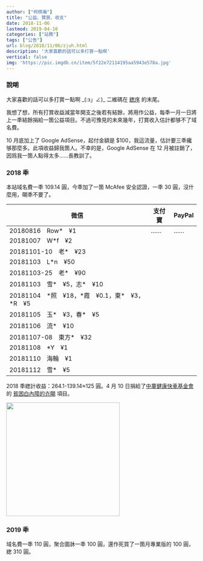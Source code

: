 ```yaml
---
author: ["柯棋瀚"]
title: "公益、贊賞、收支"
date: 2018-11-06
lastmod: 2019-04-10
categories: ["站務"]
tags: ["公吿"]
url: blog/2018/11/06/zjuh.html
description: '大家喜歡的話可以多打賞一點啊'
vertical: false
img: 'https://pic.imgdb.cn/item/5f22e72114195aa5943e578a.jpg'
---
```


### 說朙

大家喜歡的話可以多打賞一點啊 \_(:з」∠)_ 二維碼在 [緫序](/about/) 的末尾。

我想了想，所有打賞收益減當年開支之後若有結餘，將用作公益，每秊一月一日將上一秊結餘捐給一箇公益項目。不過可豫見的未來幾年，打賞收入估計都够不了域名費。

10 月底加上了 Google AdSense，起付金額是 $100，我這流量，估計要三秊纔够那麼多。此項收益歸我箇人。不幸的是，Google AdSense 在 12 月被註銷了，因爲我一箇人點得太多……長教訓了。

### 2018 秊

本站域名費一秊 109.14 圓，今秊加了一箇 McAfee 安全認證，一秊 30 圓，沒什麼用，朙秊不要了。

| 微信                                                  | 支付寶 | PayPal |
| ----------------------------------------------------- | ------ | ------ |
| 20180816　Row*　¥1                            | ……     | ……     |
| 20181007　W*f　¥2                                     |        |        |
| 20181101-10　老*　¥23                                |        |        |
| 20181103　L*n　¥50                                    |        |        |
| 20181103-25　老*　¥90                                |        |        |
| 20181103　雪*　¥5，志*　¥10                 |        |        |
| 20181104　\*照　¥18，\*霞　¥0.1，東*　¥3，*R　¥5 |        |        |
| 20181105　玉*　¥3，春*　¥5                        |        |        |
| 20181106　流*　¥10                                 |        |        |
| 20181107-08　東方*　¥32                            |        |        |
| 20181108　\*Y　¥1                                     |        |        |
| 20181110　海輪　¥1                                    |        |        |
| 20181112　雪*　¥5                                |        |        |

2018 秊緫計收益：264.1-139.14≈125 圓。4 月 10 日捐給了<u>中蕐健康快車基金會</u>的 [貧困白內障的灮朙](https://gongyi.qq.com/loveplan/wangjuguangming.htm) 項目。

<img src="https://pic.superbed.cn/item/5cad4a783a213b0417f6943f" width=300>

### 2019 秊

域名費一秊 110 圓，聚合圖牀一秊 100 圓，還作死買了一箇月專業版的 100 圓，緫 310 圓。
